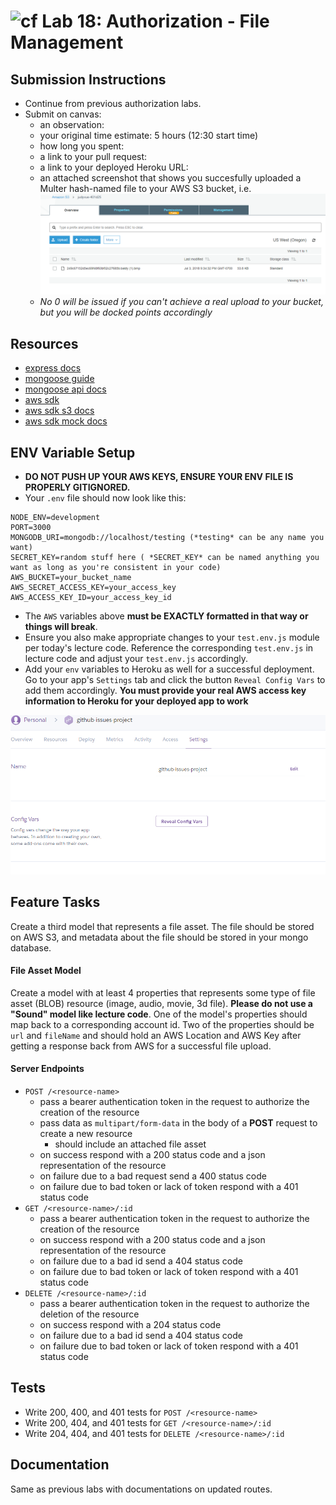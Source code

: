 ![cf](https://i.imgur.com/7v5ASc8.png) Lab 18: Authorization - File Management
======

## Submission Instructions
* Continue from previous authorization labs.
* Submit on canvas: 
  * an observation: 
  * your original time estimate: 5 hours (12:30 start time)
  * how long you spent: 
  * a link to your pull request: 
  * a link to your deployed Heroku URL: 
   * an attached screenshot that shows you succesfully uploaded a Multer hash-named file to your AWS S3 bucket, i.e. ![a screenshot of your bucket that shows the hashed file name provided by Multer](https://github.com/seattle-javascript-401d25/16-19-auth-asset-mgt/blob/master/Capture.PNG)
  * *No 0 will be issued if you can't achieve a real upload to your bucket, but you will be docked points accordingly*

## Resources
* [express docs](http://expressjs.com/en/4x/api.html)
* [mongoose guide](http://mongoosejs.com/docs/guide.html)
* [mongoose api docs](http://mongoosejs.com/docs/api.html)
* [aws sdk](https://github.com/aws/aws-sdk-js)
* [aws sdk s3 docs](http://docs.aws.amazon.com/AWSJavaScriptSDK/latest/AWS/S3.html)
* [aws sdk mock docs](https://github.com/dwyl/aws-sdk-mock)

## ENV Variable Setup
* **DO NOT PUSH UP YOUR AWS KEYS, ENSURE YOUR ENV FILE IS PROPERLY GITIGNORED.** 
* Your `.env` file should now look like this:
```
NODE_ENV=development
PORT=3000
MONGODB_URI=mongodb://localhost/testing (*testing* can be any name you want)
SECRET_KEY=random stuff here ( *SECRET_KEY* can be named anything you want as long as you're consistent in your code)
AWS_BUCKET=your_bucket_name
AWS_SECRET_ACCESS_KEY=your_access_key
AWS_ACCESS_KEY_ID=your_access_key_id
```
* The `AWS` variables above **must be EXACTLY formatted in that way or things will break**. 
* Ensure you also make appropriate changes to your `test.env.js` module per today's lecture code. Reference the corresponding `test.env.js` in lecture code and adjust your `test.env.js` accordingly. 
* Add your `env` variables to Heroku as well for a successful deployment. Go to your app's `Settings` tab and click the button `Reveal Config Vars` to add them accordingly. **You must provide your real AWS access key information to Heroku for your deployed app to work**

![Go to your app's `Settings` tab and click the button `Reveal Config Vars` to add them accordingly.](https://github.com/seattle-javascript-401d25/16-19-auth-asset-mgt/blob/master/heroku.png) 

## Feature Tasks  
Create a third model that represents a file asset. The file should be stored on AWS S3, and metadata about the file should be stored in your mongo database.  
  
#### File Asset Model
Create a model with at least 4 properties that represents some type of file asset (BLOB) resource (image, audio, movie, 3d file). **Please do not use a "Sound" model like lecture code**. One of the model's properties should map back to a corresponding account id. Two of the properties should be `url` and `fileName` and should hold an AWS Location and AWS Key after getting a response back from AWS for a successful file upload.

#### Server Endpoints
* `POST /<resource-name>` 
  * pass a bearer authentication token in the request to authorize the creation of the resource
  * pass data as `multipart/form-data` in the body of a **POST** request to create a new resource
    * should include an attached file asset
  * on success respond with a 200 status code and a json representation of the resource
  * on failure due to a bad request send a 400 status code
  * on failure due to bad token or lack of token respond with a 401 status code
* `GET /<resource-name>/:id` 
  * pass a bearer authentication token in the request to authorize the creation of the resource
  * on success respond with a 200 status code and a json representation of the resource
  * on failure due to a bad id send a 404 status code
  * on failure due to bad token or lack of token respond with a 401 status code
* `DELETE /<resource-name>/:id` 
  * pass a bearer authentication token in the request to authorize the deletion of the resource
  * on success respond with a 204 status code
  * on failure due to a bad id send a 404 status code
  * on failure due to bad token or lack of token respond with a 401 status code
  
## Tests
* Write 200, 400, and 401 tests for `POST /<resource-name>`
* Write 200, 404, and 401 tests for `GET /<resource-name>/:id`
* Write 204, 404, and 401 tests for `DELETE /<resource-name>/:id`

## Documentation
Same as previous labs with documentations on updated routes. 
